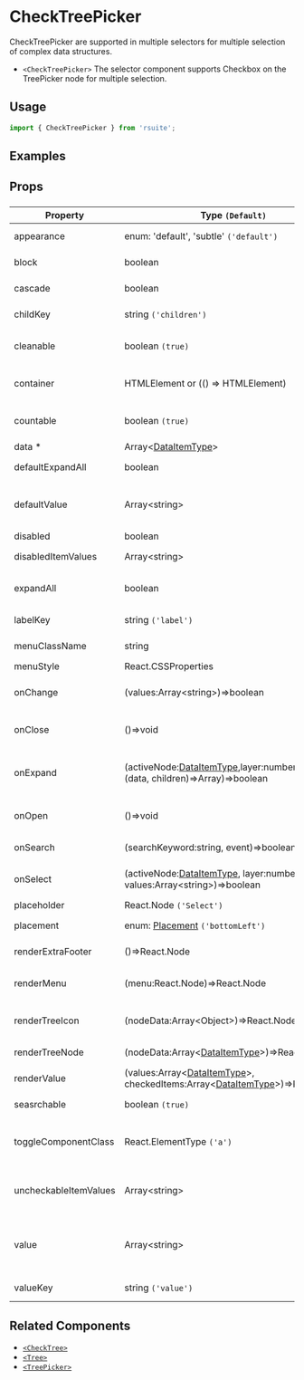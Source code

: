 # CheckTreePicker

CheckTreePicker are supported in multiple selectors for multiple selection of complex data structures.

- `<CheckTreePicker>` The selector component supports Checkbox on the TreePicker node for multiple selection.

## Usage

```js
import { CheckTreePicker } from 'rsuite';
```

## Examples

<!--{demo}-->

## Props

### <CheckTreePicker>

| Property              | Type `(Default)`                                                                                           | Description                                                 |
| --------------------- | ---------------------------------------------------------------------------------------------------------- | ----------------------------------------------------------- |
| appearance            | enum: 'default', 'subtle' `('default')`                                                                    | Set picker appearence                                       |
| block                 | boolean                                                                                                    | Blocking an entire row                                      |
| cascade               | boolean                                                                                                    | whether cascade select                                      |
| childKey              | string `('children')`                                                                                      | set children key in data                                    |
| cleanable             | boolean `(true)`                                                                                           | whether the selected value can be cleared                   |
| container             | HTMLElement or (() => HTMLElement)                                                                         | Sets the rendering container                                |
| countable             | boolean `(true)`                                                                                           | whether display counts of checkItems                        |
| data \*               | Array&lt;[DataItemType](#types)&gt;                                                                        | tree data                                                   |
| defaultExpandAll      | boolean                                                                                                    | expand all tree node                                        |
| defaultValue          | Array&lt;string&gt;                                                                                        | (UnControlled) default values of the selected tree node     |
| disabled              | boolean                                                                                                    | whether disabled                                            |
| disabledItemValues    | Array&lt;string&gt;                                                                                        | values of disabled tree node                                |
| expandAll             | boolean                                                                                                    | Expand or unExpand all nodes(Controlled)                    |
| labelKey              | string `('label')`                                                                                         | set label key in data                                       |
| menuClassName         | string                                                                                                     | className for Menu                                          |
| menuStyle             | React.CSSProperties                                                                                        | style for Menu                                              |
| onChange              | (values:Array&lt;string&gt;)=>boolean                                                                      | callback fired when value change                            |
| onClose               | ()=>void                                                                                                   | callback fired when close component                         |
| onExpand              | (activeNode:[DataItemType](#types),layer:number, concat:(data, children)=>Array)=>boolean                  | callback fired when tree node expand state changed          |
| onOpen                | ()=>void                                                                                                   | callback fired when open component                          |
| onSearch              | (searchKeyword:string, event)=>boolean                                                                     | callback fired when search                                  |
| onSelect              | (activeNode:[DataItemType](#types), layer:number, values:Array&lt;string&gt;)=>boolean                     | callback fired when tree node is selected                   |
| placeholder           | React.Node `('Select')`                                                                                    |                                                             |
| placement             | enum: [Placement](#types) `('bottomLeft')`                                                                 | Placement of component                                      |
| renderExtraFooter     | ()=>React.Node                                                                                             | custom render extra footer                                  |
| renderMenu            | (menu:React.Node)=>React.Node                                                                              | Customizing the Rendering Menu list                         |
| renderTreeIcon        | (nodeData:Array&lt;Object&gt;)=>React.Node                                                                 | custom render the icon of tree node                         |
| renderTreeNode        | (nodeData:Array&lt;[DataItemType](#types)&gt;)=>React.Node                                                 | custom render tree node                                     |
| renderValue           | (values:Array&lt;[DataItemType](#types)&gt;, checkedItems:Array&lt;[DataItemType](#types)&gt;)=>React.Node | custom render placeholder                                   |
| seasrchable           | boolean `(true)`                                                                                           | whether display search input box                            |
| toggleComponentClass  | React.ElementType `('a')`                                                                                  | You can use a custom element for this component             |
| uncheckableItemValues | Array&lt;string&gt;                                                                                        | Set the option value for the check box not to be rendered   |
| value                 | Array&lt;string&gt;                                                                                        | (Controlled) specifies the values of the selected tree node |
| valueKey              | string `('value')`                                                                                         | set value key in data                                       |


## Related Components

- [`<CheckTree>`](./check-tree)
- [`<Tree>`](./tree)
- [`<TreePicker>`](./tree-picker)
